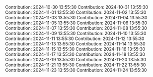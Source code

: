 Contribution: 2024-10-30 13:55:30
Contribution: 2024-10-31 13:55:30
Contribution: 2024-11-01 13:55:30
Contribution: 2024-11-02 13:55:30
Contribution: 2024-11-03 13:55:30
Contribution: 2024-11-04 13:55:30
Contribution: 2024-11-05 13:55:30
Contribution: 2024-11-06 13:55:30
Contribution: 2024-11-07 13:55:30
Contribution: 2024-11-08 13:55:30
Contribution: 2024-11-09 13:55:30
Contribution: 2024-11-10 13:55:30
Contribution: 2024-11-11 13:55:30
Contribution: 2024-11-12 13:55:30
Contribution: 2024-11-13 13:55:30
Contribution: 2024-11-14 13:55:30
Contribution: 2024-11-15 13:55:30
Contribution: 2024-11-16 13:55:30
Contribution: 2024-11-17 13:55:30
Contribution: 2024-11-18 13:55:30
Contribution: 2024-11-19 13:55:30
Contribution: 2024-11-20 13:55:30
Contribution: 2024-11-21 13:55:30
Contribution: 2024-11-22 13:55:30
Contribution: 2024-11-23 13:55:30
Contribution: 2024-11-24 13:55:30
